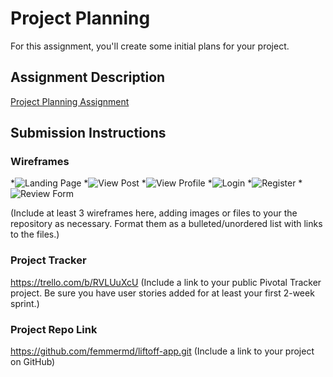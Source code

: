 # Project Planning
For this assignment, you'll create some initial plans for your project.

## Assignment Description
[Project Planning Assignment](https://education.launchcode.org/liftoff/assignments/planning/)

## Submission Instructions

### Wireframes

*![Landing Page](https://imgur.com/1sMf9gA)
*![View Post](https://imgur.com/fkFOkZR)
*![View Profile](https://imgur.com/aijbNGX)
*![Login](https://imgur.com/5x4AtWz)
*![Register](https://imgur.com/TvMRD68)
*![Review Form](https://imgur.com/gQKjbvI)

(Include at least 3 wireframes here, adding images or files to your the repository as necessary. Format them as a bulleted/unordered list with links to the files.)

### Project Tracker
https://trello.com/b/RVLUuXcU
(Include a link to your public Pivotal Tracker project. Be sure you have user stories added for at least your first 2-week sprint.)

### Project Repo Link
https://github.com/femmermd/liftoff-app.git
(Include a link to your project on GitHub)
